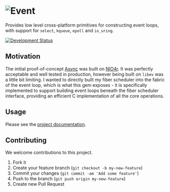 # ![Event](logo.svg)

Provides low level cross-platform primitives for constructing event loops, with support for `select`, `kqueue`, `epoll` and `io_uring`.

[![Development Status](https://github.com/socketry/io-event/workflows/Test/badge.svg)](https://github.com/socketry/io-event/actions?workflow=Test)

## Motivation

The initial proof-of-concept [Async](https://github.com/socketry/async) was built on [NIO4r](https://github.com/socketry/nio4r). It was perfectly acceptable and well tested in production, however being built on `libev` was a little bit limiting. I wanted to directly built my fiber scheduler into the fabric of the event loop, which is what this gem exposes - it is specifically implemented to support building event loops beneath the fiber scheduler interface, providing an efficient C implementation of all the core operations.

## Usage

Please see the [project documentation](https://socketry.github.io/io-event/).

## Contributing

We welcome contributions to this project.

1.  Fork it
2.  Create your feature branch (`git checkout -b my-new-feature`)
3.  Commit your changes (`git commit -am 'Add some feature'`)
4.  Push to the branch (`git push origin my-new-feature`)
5.  Create new Pull Request
